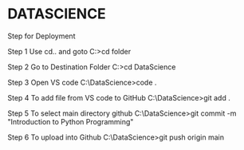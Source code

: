 # DATASCIENCE
Step for Deployment 

Step 1 Use cd.. and goto
C:>cd folder

Step 2 Go to Destination Folder
C:>cd DataScience

Step 3 Open VS code
C:\DataScience>code .

Step 4 To add file from VS code to GitHub
C:\DataScience>git add .

Step 5 To select main directory github
C:\DataScience>git commit -m "Introduction to Python Programming"

Step 6 To upload into Github
C:\DataScience>git push origin main



